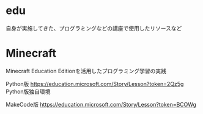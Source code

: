 # edu
自身が実施してきた、プログラミングなどの講座で使用したリソースなど

# Minecraft
Minecraft Education Editionを活用したプログラミング学習の実践

Python版
https://education.microsoft.com/Story/Lesson?token=2Qz5g 
Python版独自環境


MakeCode版
https://education.microsoft.com/Story/Lesson?token=BCOWg 
